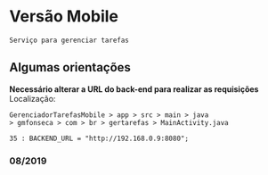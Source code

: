 # Versão Mobile

``` 
Serviço para gerenciar tarefas
```
## Algumas orientações

**Necessário alterar a URL do back-end para realizar as requisições**
Localização:
```
GerenciadorTarefasMobile > app > src > main > java
> gmfonseca > com > br > gertarefas > MainActivity.java

35 : BACKEND_URL = "http://192.168.0.9:8080";
```

### 08/2019

